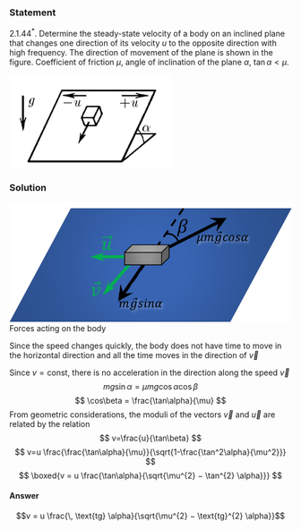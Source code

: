 ###  Statement 

$2.1.44^*.$ Determine the steady-state velocity of a body on an inclined plane that changes one direction of its velocity $u$ to the opposite direction with high frequency. The direction of movement of the plane is shown in the figure. Coefficient of friction $\mu$, angle of inclination of the plane $\alpha$, $\tan\alpha < \mu$. 

![ For problem $2.1.44^*$ |291x166, 31%](../../img/2.1.44/statement.png)

### Solution

![ Forces acting on the body |735x311, 59%](../../img/2.1.44/draw.png)  Forces acting on the body 

Since the speed changes quickly, the body does not have time to move in the horizontal direction and all the time moves in the direction of $\vec{v}$ 

Since $v=\text{const}$, there is no acceleration in the direction along the speed $\vec{v}$ $$ mg\sin\alpha = \mu mg \cos\alpha\cos\beta$$ $$ \cos\beta = \frac{\tan\alpha}{\mu} $$ From geometric considerations, the moduli of the vectors $\vec{v}$ and $\vec{u}$ are related by the relation $$ v=\frac{u}{\tan\beta} $$ $$ v=u \frac{\frac{\tan\alpha}{\mu}}{\sqrt{1-\frac{\tan^2\alpha}{\mu^2}}} $$ $$ \boxed{v = u \frac{\tan\alpha}{\sqrt{\mu^{2} − \tan^{2} \alpha}}} $$ 

#### Answer

$$v = u \frac{\, \text{tg} \alpha}{\sqrt{\mu^{2} − \text{tg}^{2} \alpha}}$$ 

